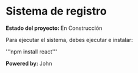 <h1>Sistema de registro</h1>

<b>Estado del proyecto: </b> En Construcción

Para ejecutar el sistema, debes ejecutar e instalar:

'''npm install react'''


<footer><b>Powered by: </b>John</footer>
